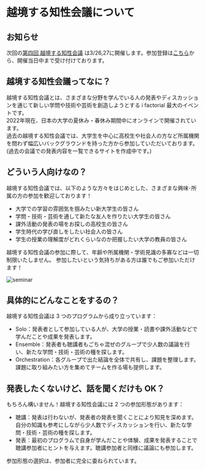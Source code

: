 # 越境する知性会議について

## お知らせ

次回の[第四回 越境する知性会議](./event4.md) は3/26,27に開催します。参加登録は[こちら](https://forms.gle/Sdy53h5LUSWp9ftr5)から、開催当日中まで受け付けております。

## 越境する知性会議ってなに？

越境する知性会議とは、さまざまな分野を学んでいる人の発表やディスカッションを通じて新しい学問や技術や芸術を創造しようとする i factorial 最大のイベントです。  
2022年現在、日本の大学の夏休み・春休み期間中にオンラインで開催されています。  
過去の越境する知性会議では、大学生を中心に高校生や社会人の方など所属機関を問わず幅広いバックグラウンドを持った方から参加していただいております。  
(過去の会議での発表内容を一覧できるサイトを作成中です。)

## どういう人向けなの？

越境する知性会議では、以下のような方々をはじめとした、さまざまな興味･所属の方の参加を歓迎しております！

- 大学での学習の雰囲気を掴みたい新大学生の皆さん
- 学問・技術・芸術を通して新たな友人を作りたい大学生の皆さん
- 課外活動の発表の場をお探しの高校生の皆さん
- 学生時代の学び直しをしたい社会人の皆さん
- 学生の授業の理解度がどれくらいなのか把握したい大学の教員の皆さん

越境する知性会議の参加に際して、年齢や所属機関・学術見識の多寡などは一切制限いたしません。
参加したいという気持ちがある方は誰でもご参加いただけます！

![seminar](https://images.unsplash.com/photo-1587825140708-dfaf72ae4b04?ixlib=rb-1.2.1&ixid=MnwxMjA3fDB8MHxwaG90by1wYWdlfHx8fGVufDB8fHx8&auto=format&fit=crop&w=1470&q=80)

## 具体的にどんなことをするの？

越境する知性会議は 3 つのプログラムから成り立っています：

- Solo：発表者として参加している人が、大学の授業・読書や課外活動などで学んだことや成果を発表します。
- Ensemble：発表者も聴講者もごちゃ混ぜのグループで少人数の議論を行い、新たな学問・技術・芸術の種を探します。
- Orchestration：各グループで出た結論を全体で共有し、課題を整理します。課題に取り組みたい方を集めてチームを作る場も提供します。

## 発表したくないけど、話を聞くだけも OK？

もちろん構いません！越境する知性会議には 2 つの参加形態があります：

- 聴講：発表は行わないが、発表者の発表を聞くことにより知見を深めます。自分の知識も参考にしながら少人数でディスカッションを行い、新たな学問・技術・芸術の種を探します。
- 発表：最初のプログラムで自身が学んだことや体験、成果を発表することで聴講参加者にヒントを与えます。聴講参加者と同様に議論にも参加します。

参加形態の選択は、参加者に完全に委ねられています。

